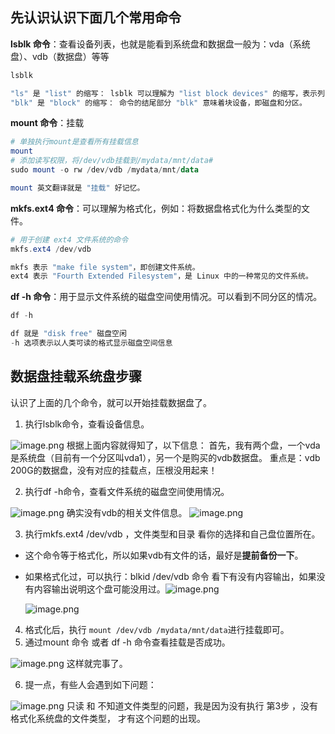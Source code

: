 ## 先认识认识下面几个常用命令
**lsblk 命令**：查看设备列表，也就是能看到系统盘和数据盘一般为：vda（系统盘）、vdb（数据盘）等等
```powershell
lsblk

"ls" 是 "list" 的缩写： lsblk 可以理解为 "list block devices" 的缩写，表示列出块设备的信息。
"blk" 是 "block" 的缩写： 命令的结尾部分 "blk" 意味着块设备，即磁盘和分区。
```
**mount 命令**：挂载

```powershell
# 单独执行mount是查看所有挂载信息
mount
# 添加读写权限，将/dev/vdb挂载到/mydata/mnt/data# 
sudo mount -o rw /dev/vdb /mydata/mnt/data

mount 英文翻译就是 "挂载" 好记忆。
```
**mkfs.ext4 命令**：可以理解为格式化，例如：将数据盘格式化为什么类型的文件。
```powershell
# 用于创建 ext4 文件系统的命令
mkfs.ext4 /dev/vdb

mkfs 表示 "make file system"，即创建文件系统。
ext4 表示 "Fourth Extended Filesystem"，是 Linux 中的一种常见的文件系统。
```
**df -h 命令**：用于显示文件系统的磁盘空间使用情况。可以看到不同分区的情况。
```powershell
df -h 

df 就是 "disk free" 磁盘空闲
-h 选项表示以人类可读的格式显示磁盘空间信息
```
## 数据盘挂载系统盘步骤
认识了上面的几个命令，就可以开始挂载数据盘了。

1. 执行lsblk命令，查看设备信息。

![image.png](https://cdn.nlark.com/yuque/0/2024/png/32707260/1705285659107-5d0a8d59-75b9-4ee5-8443-6940c0f9d95d.png#averageHue=%232c201e&clientId=ua672623f-b44a-4&from=paste&height=100&id=u265e30cb&originHeight=125&originWidth=1077&originalType=binary&ratio=1.25&rotation=0&showTitle=false&size=26530&status=done&style=none&taskId=u20029773-ce3e-4431-a164-df533d5e1c0&title=&width=861.6)
根据上面内容就得知了，以下信息：
首先，我有两个盘，一个vda是系统盘（目前有一个分区叫vda1），另一个是购买的vdb数据盘。
重点是：vdb 200G的数据盘，没有对应的挂载点，压根没用起来！

2. 执行df -h命令，查看文件系统的磁盘空间使用情况。

![image.png](https://cdn.nlark.com/yuque/0/2024/png/32707260/1705285842127-126f8287-1cda-4e62-8484-776506e161ab.png#averageHue=%2322201f&clientId=ua672623f-b44a-4&from=paste&height=192&id=u045818e2&originHeight=240&originWidth=1097&originalType=binary&ratio=1.25&rotation=0&showTitle=false&size=31251&status=done&style=none&taskId=uf1f6f98a-b155-489f-abb4-87b58961792&title=&width=877.6)
确实没有vdb的相关文件信息。
![image.png](https://cdn.nlark.com/yuque/0/2024/png/32707260/1705286068571-16cdbe1b-f477-4f01-b69c-4fd92367f9fb.png#averageHue=%232e2b27&clientId=ua672623f-b44a-4&from=paste&height=76&id=u0bdbd877&originHeight=95&originWidth=615&originalType=binary&ratio=1.25&rotation=0&showTitle=false&size=13366&status=done&style=none&taskId=u64995350-08b7-4917-b095-0e03ef7f4ed&title=&width=492)

3. 执行mkfs.ext4 /dev/vdb ，文件类型和目录 看你的选择和自己盘位置所在。
- 这个命令等于格式化，所以如果vdb有文件的话，最好是**提前备份一下**。

- 如果格式化过，可以执行：blkid /dev/vdb 命令 看下有没有内容输出，如果没有内容输出说明这个盘可能没用过。![image.png](https://cdn.nlark.com/yuque/0/2024/png/32707260/1705286256283-aa010ad5-b0ab-4d9d-a6b8-ddc59fac4648.png#averageHue=%23292624&clientId=ua672623f-b44a-4&from=paste&height=65&id=HZ6Hm&originHeight=81&originWidth=465&originalType=binary&ratio=1.25&rotation=0&showTitle=false&size=8465&status=done&style=none&taskId=u27a62ce4-d9a0-402c-99a2-6d68a3ca46f&title=&width=372)

  

  ![image.png](https://cdn.nlark.com/yuque/0/2024/png/32707260/1705286280056-a543c020-87af-4fec-b093-6c051294dc32.png#averageHue=%23232120&clientId=ua672623f-b44a-4&from=paste&height=243&id=u11efe0b3&originHeight=304&originWidth=809&originalType=binary&ratio=1.25&rotation=0&showTitle=false&size=33926&status=done&style=none&taskId=u61534c3e-926e-415f-b399-3c18efd8cb2&title=&width=647.2)

4. 格式化后，执行 `mount /dev/vdb /mydata/mnt/data`进行挂载即可。
5. 通过mount 命令 或者 df -h 命令查看挂载是否成功。

![image.png](https://cdn.nlark.com/yuque/0/2024/png/32707260/1705286391080-c8013f7c-91a6-4b1c-8c3a-588207cbbbe5.png#averageHue=%23282321&clientId=ua672623f-b44a-4&from=paste&height=274&id=ub75d6894&originHeight=342&originWidth=1142&originalType=binary&ratio=1.25&rotation=0&showTitle=false&size=60302&status=done&style=none&taskId=u46c4418d-941c-4e4d-b63d-b22ddc82667&title=&width=913.6)
这样就完事了。

6. 提一点，有些人会遇到如下问题：

![image.png](https://cdn.nlark.com/yuque/0/2024/png/32707260/1705286449708-bff26d42-d638-407c-a79f-b712d23285d2.png#averageHue=%232e2b26&clientId=ua672623f-b44a-4&from=paste&height=70&id=u9267b900&originHeight=87&originWidth=600&originalType=binary&ratio=1.25&rotation=0&showTitle=false&size=11838&status=done&style=none&taskId=uedda3ccc-c56a-44c3-99d8-715b0362a5f&title=&width=480)
只读 和 不知道文件类型的问题，我是因为没有执行 第3步 ，没有格式化系统盘的文件类型， 才有这个问题的出现。